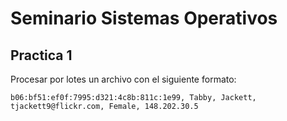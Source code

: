 # Seminario Sistemas Operativos

## Practica 1

<p>
  Procesar por lotes un archivo con el siguiente formato:
  
    b06:bf51:ef0f:7995:d321:4c8b:811c:1e99, Tabby, Jackett, tjackett9@flickr.com, Female, 148.202.30.5 
</p>
